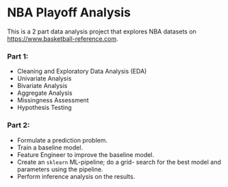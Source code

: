 # NBA Playoff Analysis

This is a 2 part data analysis project that explores NBA datasets on https://www.basketball-reference.com.
### Part 1:
 * Cleaning and Exploratory Data Analysis (EDA)
 * Univariate Analysis
 * Bivariate Analysis
 * Aggregate Analysis
 * Missingness Assessment
 * Hypothesis Testing
 
 ### Part 2:
 * Formulate a prediction problem.
 * Train a baseline model.
 * Feature Engineer to improve the baseline model.
 * Create an `sklearn` ML-pipeline; do a grid- search for the best model and parameters using the pipeline.
 * Perform inference analysis on the results.
